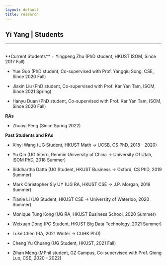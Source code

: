 ```yaml
---
layout: default
title: research
---
```


## Yi Yang | Students

* * *
<br>
**Current Students**
+ Yingpeng Zhu (PhD student, HKUST ISOM, Since 2017 Fall)

+ Yue Guo (PhD student, Co-supervised with Prof. Yangqiu Song, CSE, Since 2020 Fall)

+ Jiaxin Liu (PhD student, Co-supervised with Prof. Kar Yan Tam, ISOM, Since 2021 Spring)
  
+ Hanyu Duan (PhD student, Co-supervised with Prof. Kar Yan Tam, ISOM, Since 2020 Fall)

**RAs**
+ Zhuoyi Peng (Since Spring 2022)


**Past Students and RAs** 
+ Xinyi Wang (UG Student, HKUST Math -> UCSB, CS PhD, 2018 - 2020)

+ Yu Qin (UG Intern, Renmin University of China -> University Of Utah, ISOM PhD, 2018 Summer)

+ Siddhartha Datta (UG Student, HKUST Business -> Oxford, CS PhD, 2019 Summer)

+ Mark Christopher Siy UY (UG RA, HKUST CSE -> J.P. Morgan, 2019 Summer)

+ Tianle Li (UG Student, HKUST CSE -> University of Waterloo, 2020 Summer)

+ Monique Tung Kong (UG RA, HKUST Business School, 2020 Summer) 

+ Weixuan Dong (PG Student, HKUST Big Data Technology, 2021 Summer)

+ Luke Chen (RA, 2021 Winter -> CUHK PhD)

+ Cheng Yu Chuang (UG Student, HKUST, 2021 Fall)

+ Zihan Meng (MPhil student, GZ Campus, Co-supervised with Prof. Qiong Luo, CSE, 2020 - 2022)


